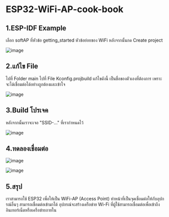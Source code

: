 # ESP32-WiFi-AP-cook-book

## 1.ESP-IDF Example

เลือก softAP ที่หัวข้อ getting_started หัวข้อย่อยของ WiFi หลังจากนั้นกด Create project

![image](https://github.com/user-attachments/assets/fccc2636-ee24-42fc-9552-612d48e02182)

## 2.แก้ไข File 

ไปที่ Folder main ไปที่ File Kconfig.projbuild แก้ไขดังนี้ เป็นชื่อของตัวเองที่ต้องการ เพราะจะได้เชื่อมต่อได้อย่างถูกต้องและเข้าใจ

![image](https://github.com/user-attachments/assets/a70e0d01-8442-4c40-af7d-fde70835782c)
 
## 3.Build โปรเจค 

หลังจากนั้นเราจะเจอ "SSID-..." ที่เรากำหนดไว้

![image](https://github.com/user-attachments/assets/8f6a3239-59c3-4c45-aed2-38f9b9a221cc)

## 4.ทดลองเชื่อมต่อ

![image](https://github.com/user-attachments/assets/0d8d4e96-abff-4e98-a384-886678efde22)

![image](https://github.com/user-attachments/assets/97c5c23a-b4bb-440b-b02a-d0132c8999e3)

## 5.สรุป

เราสามารถใช้ ESP32 เพื่อให้เป็น WiFi-AP (Access Point)  ทำหน้าที่เป็นจุดเชื่อมต่อให้กับอุปกรณ์อื่นๆ สามารถเชื่อมต่อเข้ามาได้ อุปกรณ์จะสร้างเครือข่าย Wi-Fi ที่ผู้ใช้สามารถเชื่อมต่อเพื่อเข้าถึงอินเทอร์เน็ตหรือเครือข่ายภายใน
